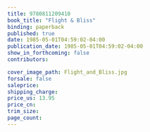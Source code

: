 ```yaml
---
title: 9780811209410
book_title: "Flight & Bliss"
binding: paperback
published: true
date: 1985-05-01T04:59:02-04:00
publication_date: 1985-05-01T04:59:02-04:00
show_in_forthcoming: false
contributors:

cover_image_path: Flight_and_Bliss.jpg
forsale: false
saleprice:
shipping_charge:
price_us: 13.95
price_cn:
trim_size:
page_count:
---
```


